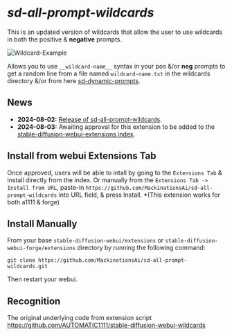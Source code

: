 # *sd-all-prompt-wildcards*
This is an updated version of wildcards that allow the user to use wildcards in both the positive & **negative** prompts.

![Wildcard-Example](https://github.com/user-attachments/assets/1374c45a-d926-4a59-9415-3ecca6a58856)

Allows you to use `__wildcard-name__` syntax in your pos &/or **neg** prompts to get a random line from a file named `wildcard-name.txt` in the wildcards directory &/or from here [sd-dynamic-prompts](https://github.com/adieyal/sd-dynamic-prompts).

## News
- **2024-08-02:** [Release of sd-all-prompt-wildcards](https://github.com/MackinationsAi/sd-all-prompt-wildcards).
- **2024-08-03:** Awaiting approval for this extension to be added to the [stable-diffusion-webui-extensions index](https://github.com/AUTOMATIC1111/stable-diffusion-webui-extensions).

## Install from webui Extensions Tab
Once approved, users will be able to intall by going to the `Extensions Tab` & install directly from the index. Or manually from the `Extensions Tab -> Install from URL`, paste-in `https://github.com/MackinationsAi/sd-all-prompt-wildcards` into URL field, & press Install. *(This extension works for both a1111 & forge)

## Install Manually
From your base `stable-diffusion-webui/extensions` or `stable-diffusion-webui-forge/extensions` directory by running the following command:

```
git clone https://github.com/MackinationsAi/sd-all-prompt-wildcards.git
```
Then restart your webui.

## Recognition
The original underlying code from extension script https://github.com/AUTOMATIC1111/stable-diffusion-webui-wildcards
